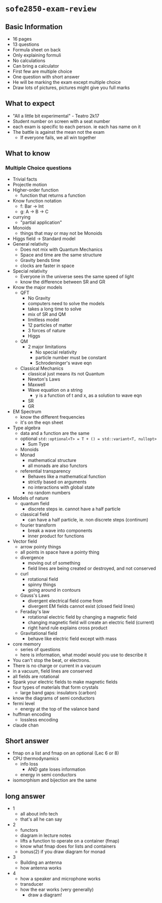 # `sofe2850-exam-review`

## Basic Information
* 16 pages
* 13 questions
* Formula sheet on back
* Only explaining formuli
* No calculations
* Can bring a calculator
* First few are multiple choice
* One question with short answer
* He will be marking the exam except multiple choice
* Draw lots of pictures, pictures might give you full marks

## What to expect
* "All a little bit experimental" - Teatro 2k17
* Student number on screen with a seat number
* each exam is specific to each person. ie each has name on it
* The battle is against the mean not the exam
  * If everyone fails, we all win together

## What to know

### Multiple Choice questions
* Trivial facts
* Projectle motion
* Higher-order function
  * function that returns a function
* Know function notation
  * f: Bar -> Int
  * g: A -> B -> C
* currying
  * "partial application"
* Monoids
  * things that may or may not be Monoids
* Higgs field -> Standard model
* General relativity
  * Does not mix with Quantum Mechanics
  * Space and time are the same structure
  * Gravity bends time
  * clocks are faster in space
* Special relativity
  * Everyone in the universe sees the same speed of light
  * know the difference between SR and GR
* Know the major models
  * QFT
    * No Gravity
    * computers need to solve the models
    * takes a long time to solve
    * mix of SR and QM
    * limitless model
    * 12 particles of matter
    * 3 forces of nature
    * Higgs
  * QM
    * 2 major limitations
      * No special relativity
      * particle number must be constant
      * Schrodeninger's wave eqn
  * Classical Mechanics
    * classical just means its not Quantum
    * Newton's Laws
    * Maxwell
    * Wave equation on a string
      * y is a function of t and x, as a solution to wave eqn
    * SR
    * GR
* EM Spectrum
  * know the different frequencies
  * it's on the eqn sheet
* Type algebra
  * data and a function are the same
  * optional `std::optional<T> = T + () = std::variant<T, nullopt>`
    * Sum Type
  * Monoids
  * Monad
    * mathematical structure
    * all monads are also functors
  * referential transparency
    * Behaves like a mathematical function
    * strictly based on arguments
    * no interactions with global state
    * no random numbers
* Models of nature
  * quantum field
    * discrete steps ie. cannot have a half particle
  * classical field
    * can have a half particle, ie. non discrete steps (continum)
  * fourier transform
    * break a wave into components
    * inner product for functions
* Vector field
  * arrow pointy things
  * all points in space have a pointy thing
  * divergence
    * moving out of something
    * field lines are being created or destroyed, and not conserved
  * curl
    * rotational field
    * spinny things
    * going around in contours
  * Gauss's Laws
    * divergent electrical field come from
    * divergent EM fields cannot exist (closed field lines)
  * Feraday's law
    * rotational electric field by changing a magnetic field
    * changing magnetic field will create an electric field (current)
    * right hand rule explains cross product
  * Gravitational field
    * behave like electric field except with mass
* core memory
  * series of questions
  * here is information, what model would you use to describe it
* You can't stop the beat, or electrons.
* There is no charge or current in a vacuum
* in a vacuum, field lines are conserved
* all fields are rotational
* Spank your electric fields to make magnetic fields
* four types of materials that form crystals
  * large band gaps: insulators (carbon)
* know the diagrams of semi conductors
* fermi level
  * energy at the top of the valance band
* huffman encoding
  * lossless encoding
* claude chan


## Short answer

* fmap on a list and fmap on an optional (Lec 6 or 8)
* CPU thermodynamics
  * info loss
    * AND gate loses information
  * energy in semi conductors
* isomorphism and bijection are the same

## long answer
* 1
  * all about info tech
  * that's all he can say
* 2
  * functors
  * diagram in lecture notes
  * lifts a function to operate on a container (fmap)
  * know what fmap does for lists and containers
  * bonus(2) if you draw diagram for monad
* 3
  * Building an antenna
  * how antenna works
* 4
  * how a speaker and microphone works
  * transducer
  * how the ear works (very generally)
    * draw a diagram!
